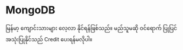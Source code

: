# MongoDB
မြန်မာ့ ကျောင်းသားများ လေ့လာ နိုင်ရန်ဖြစ်သည်။ မည်သူမဆို ဝင်ရောက် ပြုပြင် အသုံးပြုနိုင်သည် Credit ပေးရန်မလိုပါ။
